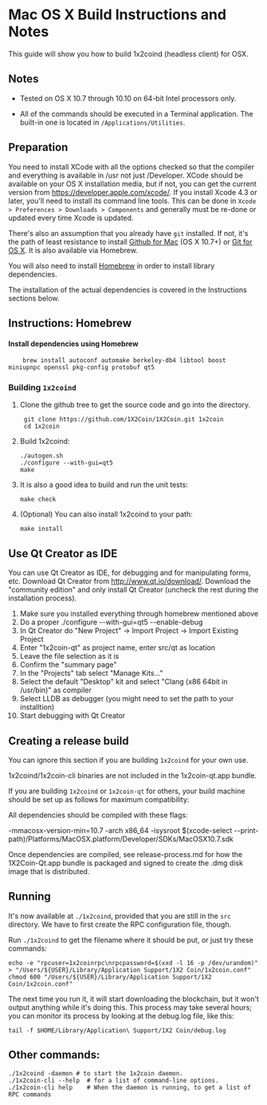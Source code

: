 Mac OS X Build Instructions and Notes
====================================
This guide will show you how to build 1x2coind (headless client) for OSX.

Notes
-----

* Tested on OS X 10.7 through 10.10 on 64-bit Intel processors only.

* All of the commands should be executed in a Terminal application. The
built-in one is located in `/Applications/Utilities`.

Preparation
-----------

You need to install XCode with all the options checked so that the compiler
and everything is available in /usr not just /Developer. XCode should be
available on your OS X installation media, but if not, you can get the
current version from https://developer.apple.com/xcode/. If you install
Xcode 4.3 or later, you'll need to install its command line tools. This can
be done in `Xcode > Preferences > Downloads > Components` and generally must
be re-done or updated every time Xcode is updated.

There's also an assumption that you already have `git` installed. If
not, it's the path of least resistance to install [Github for Mac](https://mac.github.com/)
(OS X 10.7+) or
[Git for OS X](https://code.google.com/p/git-osx-installer/). It is also
available via Homebrew.

You will also need to install [Homebrew](http://brew.sh) in order to install library
dependencies.

The installation of the actual dependencies is covered in the Instructions
sections below.

Instructions: Homebrew
----------------------

#### Install dependencies using Homebrew

        brew install autoconf automake berkeley-db4 libtool boost miniupnpc openssl pkg-config protobuf qt5

### Building `1x2coind`

1. Clone the github tree to get the source code and go into the directory.

        git clone https://github.com/1X2Coin/1X2Coin.git 1x2coin
        cd 1x2coin

2.  Build 1x2coind:

        ./autogen.sh
        ./configure --with-gui=qt5
        make

3.  It is also a good idea to build and run the unit tests:

        make check

4.  (Optional) You can also install 1x2coind to your path:

        make install

Use Qt Creator as IDE
------------------------
You can use Qt Creator as IDE, for debugging and for manipulating forms, etc.
Download Qt Creator from http://www.qt.io/download/. Download the "community edition" and only install Qt Creator (uncheck the rest during the installation process).

1. Make sure you installed everything through homebrew mentioned above
2. Do a proper ./configure --with-gui=qt5 --enable-debug
3. In Qt Creator do "New Project" -> Import Project -> Import Existing Project
4. Enter "1x2coin-qt" as project name, enter src/qt as location
5. Leave the file selection as it is
6. Confirm the "summary page"
7. In the "Projects" tab select "Manage Kits..."
8. Select the default "Desktop" kit and select "Clang (x86 64bit in /usr/bin)" as compiler
9. Select LLDB as debugger (you might need to set the path to your installtion)
10. Start debugging with Qt Creator

Creating a release build
------------------------
You can ignore this section if you are building `1x2coind` for your own use.

1x2coind/1x2coin-cli binaries are not included in the 1x2coin-qt.app bundle.

If you are building `1x2coind` or `1x2coin-qt` for others, your build machine should be set up
as follows for maximum compatibility:

All dependencies should be compiled with these flags:

 -mmacosx-version-min=10.7
 -arch x86_64
 -isysroot $(xcode-select --print-path)/Platforms/MacOSX.platform/Developer/SDKs/MacOSX10.7.sdk

Once dependencies are compiled, see release-process.md for how the 1X2Coin-Qt.app
bundle is packaged and signed to create the .dmg disk image that is distributed.

Running
-------

It's now available at `./1x2coind`, provided that you are still in the `src`
directory. We have to first create the RPC configuration file, though.

Run `./1x2coind` to get the filename where it should be put, or just try these
commands:

    echo -e "rpcuser=1x2coinrpc\nrpcpassword=$(xxd -l 16 -p /dev/urandom)" > "/Users/${USER}/Library/Application Support/1X2 Coin/1x2coin.conf"
    chmod 600 "/Users/${USER}/Library/Application Support/1X2 Coin/1x2coin.conf"

The next time you run it, it will start downloading the blockchain, but it won't
output anything while it's doing this. This process may take several hours;
you can monitor its process by looking at the debug.log file, like this:

    tail -f $HOME/Library/Application\ Support/1X2 Coin/debug.log

Other commands:
-------

    ./1x2coind -daemon # to start the 1x2coin daemon.
    ./1x2coin-cli --help  # for a list of command-line options.
    ./1x2coin-cli help    # When the daemon is running, to get a list of RPC commands
